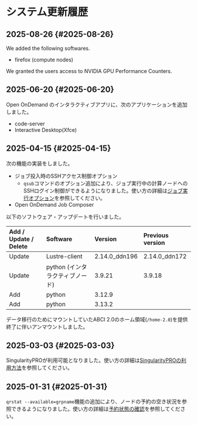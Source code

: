 # システム更新履歴

## 2025-08-26 {#2025-08-26}

We added the following softwares.

* firefox (compute nodes)

We granted the users access to NVIDIA GPU Performance Counters.

## 2025-06-20 {#2025-06-20}

Open OnDemand のインタラクティブアプリに、次のアプリケーションを追加しました。

* code-server
* Interactive Desktop(Xfce)

## 2025-04-15 {#2025-04-15}

次の機能の実装をしました。

* ジョブ投入時のSSHアクセス制御オプション
    * `qsub`コマンドのオプション追加により、ジョブ実行中の計算ノードへのSSHログイン制御ができるようになりました。使い方の詳細は[ジョブ実行オプション](job-execution.md#job-execution-options)を参照してください。
* Open OnDemand Job Composer

以下のソフトウェア・アップデートを行いました。

| Add / Update / Delete | Software | Version | Previous version |
|:--|:--|:--|:--|
| Update | Lustre-client | 2.14.0_ddn196 | 2.14.0_ddn172 |
| Update | python (インタラクティブノード) | 3.9.21 | 3.9.18 |
| Add | python | 3.12.9 | |
| Add | python | 3.13.2 | |

データ移行のためにマウントしていたABCI 2.0のホーム領域(`/home-2.0`)を提供終了に伴いアンマウントしました。

## 2025-03-03 {#2025-03-03}

SingularityPROが利用可能となりました。使い方の詳細は[SingularityPROの利用方法](containers.md#how-to-use-singularitypro)を参照してください。

## 2025-01-31 {#2025-01-31}

`qrstat --available=grpname`機能の追加により、ノードの予約の空き状況を参照できるようになりました。使い方の詳細は[予約状態の確認](job-execution.md#show-the-status-of-reservations)を参照してください。
